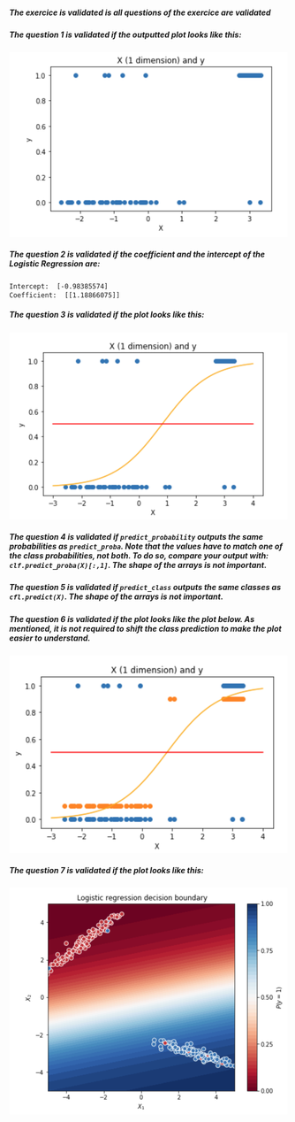 ##### The exercice is validated is all questions of the exercice are validated

##### The question 1 is validated if the outputted plot looks like this:

![alt text][ex3q1]

[ex3q1]: ../w2_day2_ex3_q1.png "Scatter plot"

##### The question 2 is validated if the coefficient and the intercept of the Logistic Regression are:

```console
Intercept:  [-0.98385574]
Coefficient:  [[1.18866075]]
```

##### The question 3 is validated if the plot looks like this:

![alt text][ex3q2]

[ex3q2]: ../w2_day2_ex3_q3.png "Scatter plot"

##### The question 4 is validated if `predict_probability` outputs the same probabilities as `predict_proba`. Note that the values have to match one of the class probabilities, not both. To do so, compare your output with: `clf.predict_proba(X)[:,1]`. The shape of the arrays is not important.

##### The question 5 is validated if `predict_class` outputs the same classes as `cfl.predict(X)`. The shape of the arrays is not important.

##### The question 6 is validated if the plot looks like the plot below. As mentioned, it is not required to shift the class prediction to make the plot easier to understand.

![alt text][ex3q6]

[ex3q6]: ../w2_day2_ex3_q5.png "Scatter plot + Logistic regression + predictions"

##### The question 7 is validated if the plot looks like this:

![alt text][ex3q7]

[ex3q7]: ../w2_day2_ex3_q6.png "Logistic regression decision boundary"
